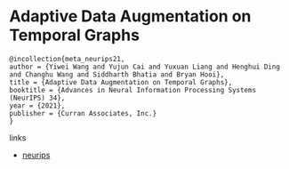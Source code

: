 # Adaptive Data Augmentation on Temporal Graphs

```
@incollection{meta_neurips21,
author = {Yiwei Wang and Yujun Cai and Yuxuan Liang and Henghui Ding and Changhu Wang and Siddharth Bhatia and Bryan Hooi},
title = {Adaptive Data Augmentation on Temporal Graphs},
booktitle = {Advances in Neural Information Processing Systems (NeurIPS) 34},
year = {2021},
publisher = {Curran Associates, Inc.}
}
```

links
- [neurips](https://neurips.cc/Conferences/2021/ScheduleMultitrack?event=28672)
